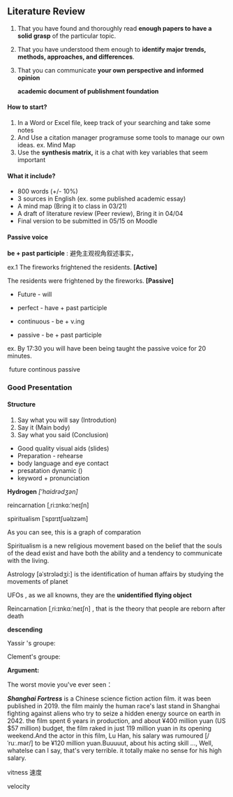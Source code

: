 ## Literature Review

1. That you have found and thoroughly read **enough papers to have a solid grasp** of the particular topic.

2. That you have understood them enough to **identify major trends, methods, approaches, and differences**.

3. That you can communicate **your own perspective and informed opinion**

   **academic document of publishment foundation**

#### How to start?

1. In a Word or Excel file, keep track of your searching and take some notes
2. And Use a citation manager programuse some tools to manage our own ideas. ex. Mind Map
3. Use the **synthesis matrix,** it is a chat with key variables that seem important

#### What it include?

- 800 words (+/- 10%)
- 3 sources in English (ex. some published academic essay)
- A mind map (Bring it to class in 03/21)
- A draft of literature review (Peer review), Bring it in 04/04
- Final version to be submitted in 05/15 on Moodle



#### Passive voice

**be + past participle** : 避免主观视角叙述事实，

ex.1 	The fireworks frightened the residents.		**[Active]**

The residents were frightened by the fireworks.	**[Passive]**

- Future		- 	will

- perfect 	- 	have + past participle

- continuous	- 	be + v.ing

- passive	-	be + past participle

   

ex. By 17:30 you 	will 	have 	been being 	taught 	the passive voice for 20 minutes.

​								future		continous				passive



### Good Presentation 

#### Structure 

1. Say what you will say (Introdution)
2. Say it (Main body)
3. Say what you said (Conclusion)

- Good quality visual aids (slides)
- Preparation - rehearse
- body language  and eye contact 
- presatation dynamic ()
- keyword + pronunciation



**Hydrogen** *['haidrәdʒәn]*

reincarnation [ˌri:ɪnkɑ:ˈneɪʃn]  

spiritualism [ˈspɪrɪtʃuəlɪzəm]



As you can see, this is a graph of comparation

Spiritualism is a new religious movement based on the belief that the souls of the dead exist and have both the ability and a tendency to communicate with the living.

Astrology [əˈstrɔlədʒi:] is the identification of human affairs by studying the movements of planet

UFOs , as we all knowns, they are the **unidentified flying object**

Reincarnation [ˌri:ɪnkɑ:ˈneɪʃn] , that is the theory that people are reborn after death

**descending**



Yassir 's groupe:

Clement's groupe: 





**Argument:**

The worst movie you've ever seen：

***Shanghai Fortress***  is a Chinese science fiction action film. it was been published in 2019. the film mainly the human race's last stand in Shanghai fighting against aliens who try to seize a hidden energy source on earth in 2042. the film spent 6 years in production, and about ¥400 million yuan (US $57 million) budget, the film raked in just 119 million yuan in its opening weekend.And the actor in this film, Lu Han, his salary was rumoured [/ˈruː.mər/] to be ¥120 million yuan.Buuuuut, about his acting skill ..., Well, whatelse can I say, that's very terrible. it totally make no sense for his high salary. 





vitness 速度

velocity

 
